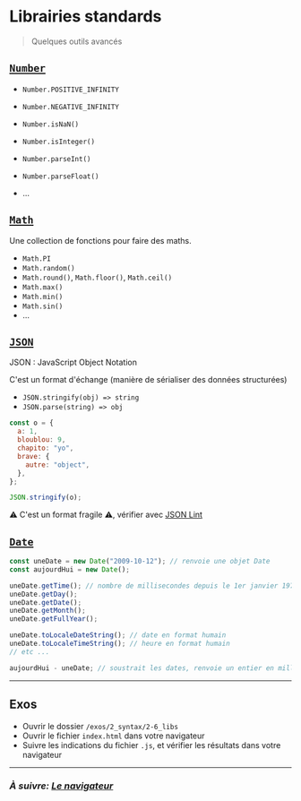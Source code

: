# Librairies standards

> Quelques outils avancés

## [`Number`](https://developer.mozilla.org/en-US/docs/Web/JavaScript/Reference/Global_Objects/Number)

- `Number.POSITIVE_INFINITY`
- `Number.NEGATIVE_INFINITY`

- `Number.isNaN()`
- `Number.isInteger()`
- `Number.parseInt()`
- `Number.parseFloat()`
- ...


## [`Math`](https://developer.mozilla.org/fr/docs/Web/JavaScript/Reference/Objets_globaux/Math)

Une collection de fonctions pour faire des maths.

- `Math.PI`
- `Math.random()`
- `Math.round()`, `Math.floor()`, `Math.ceil()`
- `Math.max()`
- `Math.min()`
- `Math.sin()`
- ...

## [`JSON`](https://developer.mozilla.org/fr/docs/Web/JavaScript/Reference/Objets_globaux/JSON)

JSON : JavaScript Object Notation

C'est un format d'échange (manière de sérialiser des données structurées)

- `JSON.stringify(obj) => string`
- `JSON.parse(string) => obj`

```js
const o = {
  a: 1,
  bloublou: 9,
  chapito: "yo",
  brave: {
    autre: "object",
  },
};

JSON.stringify(o);
```

⚠ C'est un format fragile ⚠, vérifier avec [JSON Lint](https://jsonlint.com/)

## [`Date`](https://developer.mozilla.org/en-US/docs/Web/JavaScript/Reference/Global_Objects/Date)

```js
const uneDate = new Date("2009-10-12"); // renvoie une objet Date
const aujourdHui = new Date();

uneDate.getTime(); // nombre de millisecondes depuis le 1er janvier 1970
uneDate.getDay();
uneDate.getDate();
uneDate.getMonth();
uneDate.getFullYear();

uneDate.toLocaleDateString(); // date en format humain
uneDate.toLocaleTimeString(); // heure en format humain
// etc ...

aujourdHui - uneDate; // soustrait les dates, renvoie un entier en millisecondes
```

---

## Exos

- Ouvrir le dossier `/exos/2_syntax/2-6_libs`
- Ouvrir le fichier `index.html` dans votre navigateur
- Suivre les indications du fichier `.js`, et vérifier les résultats dans
  votre navigateur

---

### _À suivre: [Le navigateur](../3_browser/3-0_devtools.md)_
